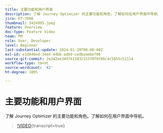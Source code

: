```yaml
---
title: 主要功能和用户界面
description: 了解 Journey Optimizer 的主要功能和角色。了解如何在用户界面中导航。
jira: KT-7606
thumbnail: 3424995.jpeg
feature: Overview
doc-type: Feature Video
team: PM
role: User, Developer
level: Beginner
last-substantial-update: 2024-01-29T00:00:00Z
exl-id: e1d846ed-34ed-44bb-ad69-cedbaaebe706
source-git-commit: 2e342ee349761103215370f8f86c4c5855c51114
workflow-type: tm+mt
source-wordcount: '42'
ht-degree: 100%

---
```


# 主要功能和用户界面

了解 Journey Optimizer 的主要功能和角色。了解如何在用户界面中导航。

>[!VIDEO](https://video.tv.adobe.com/v/3430322?quality=12&learn=on&captions=chi_hans){transcript=true}
